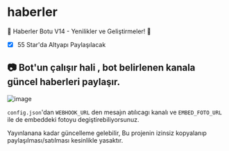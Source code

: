 # haberler
📰 Haberler Botu V14 - Yenilikler ve Geliştirmeler! 🚀

- [x] 55 Star'da Altyapı Paylaşılacak
## 📷 Bot'un çalışır hali , bot belirlenen kanala güncel haberleri paylaşır.
![image](https://i.hizliresim.com/ck9q71e.png)

`config.json`'dan `WEBHOOK_URL` den mesajın atılıcagı kanalı ve  `EMBED_FOTO_URL` ile de embeddeki fotoyu degiştirebiliyorsunuz. 

Yayınlanana kadar güncelleme gelebilir,
Bu projenin izinsiz kopyalanıp paylaşılması/satılması kesinlikle yasaktır.
